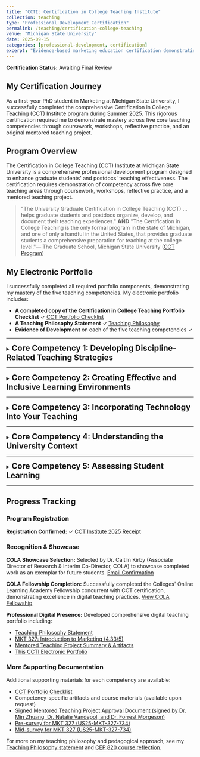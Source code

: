 ```yaml
---
title: "CCTI: Certification in College Teaching Institute"
collection: teaching
type: "Professional Development Certification"
permalink: /teaching/certification-college-teaching
venue: "Michigan State University"
date: 2025-09-15
categories: [professional-development, certification]
excerpt: "Evidence-based marketing education certification demonstrating mastery across five core teaching competencies."
---
```


<!-- excerpt-end -->

**Certification Status:** Awaiting Final Review

## My Certification Journey

As a first-year PhD student in Marketing at Michigan State University, I successfully completed the comprehensive Certification in College Teaching (CCT) Institute program during Summer 2025. This rigorous certification required me to demonstrate mastery across five core teaching competencies through coursework, workshops, reflective practice, and an original mentored teaching project.

## Program Overview

The Certification in College Teaching (CCT) Institute at Michigan State University is a comprehensive professional development program designed to enhance graduate students' and postdocs' teaching effectiveness. The certification requires demonstration of competency across five core teaching areas through coursework, workshops, reflective practice, and a mentored teaching project.

> "The University Graduate Certification in College Teaching (CCT) ... helps graduate students and postdocs organize, develop, and document their teaching experiences." **AND** "The Certification in College Teaching is the only formal program in the state of Michigan, and one of only a handful in the United States, that provides graduate students a comprehensive preparation for teaching at the college level."— The Graduate School, Michigan State University ([CCT Program](https://grad.msu.edu/CCTP))

## My Electronic Portfolio

I successfully completed all required portfolio components, demonstrating my mastery of the five teaching competencies. My electronic portfolio includes:

- **A completed copy of the Certification in College Teaching Portfolio Checklist** ✓ [CCT Portfolio Checklist](/files/CCTI/2_CCT_Portfolio_Checklist_Minghao_Wang.pdf)
- **A Teaching Philosophy Statement** ✓ [Teaching Philosophy](/teaching/teaching-philosophy)
- **Evidence of Development** on each of the five teaching competencies ✓

---

<details markdown="1">
<summary><h2 style="display: inline;">Core Competency 1: Developing Discipline-Related Teaching Strategies</h2></summary>

<br>

### Description

Marketing education requires teaching strategies uniquely suited to how marketing professionals think and operate. Effective marketing instruction must develop students' abilities to analyze market problems systematically, integrate multiple data sources, and make evidence-based strategic recommendations—the core skills that distinguish successful marketing practitioners. This competency focuses on understanding the discipline's modes of inquiry and translating them into purposeful pedagogical approaches that prepare students for marketing careers.

### Artifact and Rationale

- **Course Completion: CEP 820 (Teaching and Learning Online)** - Completed with 4.0 GPA, this advanced coursework in educational psychology and learning theory provided foundational knowledge in evidence-based teaching practices. I mastered frameworks such as TPACK (Technology, Pedagogy, Content Knowledge) and Design Justice principles, which directly inform my approach to integrating technology meaningfully into marketing curriculum.

- **Teaching Philosophy Manifesto** - [View my CEP 820 Teaching and Learning Online course reflection](/teaching/2025-summer-cep-820), which documents my pedagogical framework and how I translate educational theory into marketing instruction.

### Reflection

Completing CEP 820 provided essential theoretical grounding in how students learn, directly informing my evidence-based approach to course design and assessment strategies. The course's focus on Design Justice principles was particularly impactful—understanding that technology design reflects values and can either support or exclude learners shapes how I select and implement teaching tools.

My teaching philosophy centers on **evidence-based marketing education** that combines systematic assessment design with inclusive collaborative learning. Rather than relying on assumptions about student capabilities or preferences, I use data to understand how students learn and continuously refine my pedagogical approaches based on empirical evidence. This philosophy evolved significantly through my Mentored Teaching Project, which revealed that **how we assess collaborative work matters more than how we form groups**.

In my future marketing courses, I will continue to apply learner-centered strategies that emphasize understanding *why* marketing decisions matter, not just *what* tactics exist. For example, rather than teaching social media marketing as a collection of platform features, I frame it around how different platforms afford different types of customer engagement and relationship-building, requiring students to justify tool selection based on strategic objectives.

Marketing professionals must synthesize information from multiple sources, evaluate competing strategies, and make recommendations under uncertainty. My discipline-specific teaching approach develops these capabilities by:
- Using case-based instruction that requires students to analyze real marketing problems with incomplete information
- Emphasizing the "why" behind marketing frameworks rather than memorizing tactics
- Creating opportunities for students to practice professional communication skills (written, visual, oral presentations)

This discipline-specific approach prepares students to think independently about emerging marketing challenges throughout their careers, transferring the critical reasoning skills they develop in my courses to novel contexts they'll encounter as marketing professionals.

</details>

---

<details markdown="1">
<summary><h2 style="display: inline;">Core Competency 2: Creating Effective and Inclusive Learning Environments</h2></summary>

<br>

### Description

College students arrive with diverse academic backgrounds, cultural experiences, and comfort levels with business concepts. Creating learning environments where all students can participate meaningfully, succeed academically, and feel valued is essential for inclusive marketing education. This competency involves designing courses that support multiple ways of engaging, reduce barriers to participation, and foster psychological safety—enabling students from different backgrounds to take intellectual risks and contribute their perspectives to classroom conversations.

### Artifact and Rationale

- **CCTI Workshop Materials and Session Participation** - Active participation in the Certification in College Teaching Institute's workshop sessions on creating effective learning environments provided direct instruction on evidence-based practices for student engagement, inclusive course design, and addressing microaggressions and bias in academic spaces.

- **Teaching Philosophy Engagement Framework** - My teaching philosophy outlines three-dimensional engagement strategies (behavioral, emotional, and cognitive) and inclusive collaborative practices, detailed in my [Teaching Philosophy statement](/teaching/teaching-philosophy).

### Reflection

Through CCTI workshops and my teaching practice, I've learned that inclusive environments require intentional design across multiple dimensions. Students consistently recognize organization and clear communication as crucial for their success—but beyond logistics, they need to see themselves represented in course materials, feel that their contributions matter, and know they can ask questions without judgment.

My approach to creating inclusive learning environments in marketing courses includes:

- **Diverse representation in case studies and examples**: I deliberately select cases featuring companies that entrepreneurs from different countries, reflecting the diversity of marketing professionals.

- **Multiple engagement formats**: Rather than relying solely on written analysis, I offer options for video presentations, infographics, and group discussions, recognizing that students have different communication strengths.

- **Structured discussion protocols**: I use techniques that ensure all voices are heard, not just the most vocal students, and provide frameworks that support both native and non-native English speakers to participate confidently.

**Evidence from Student Feedback**: Students in my courses have specifically noted the value of clear organization and systematic communication: "very organized and well put together," "expectations to excel in the course were clearly outlined," and "I like how it was extremely clear what we were responsible for each week, and that it had a fair workload." This systematic approach reflects marketing's emphasis on clarity, strategic planning, and systematic execution—professional skills that mirror effective course design.

Beyond structural clarity, inclusive collaboration prepares students for professional reality. Marketing professionals work in diverse, cross-functional teams where successful campaigns emerge from integrating perspectives from different cultural backgrounds, analytical approaches, and creative traditions. My courses intentionally create these collaborative experiences, using random group formation combined with individual accountability measures to ensure all students contribute meaningfully while developing teamwork skills essential for their careers.

This commitment to inclusion will remain central to my teaching regardless of institutional context. Whether teaching at a research university, teaching-focused institution, or community college, inclusive pedagogy is both ethically essential.

</details>

---

<details markdown="1">
<summary><h2 style="display: inline;">Core Competency 3: Incorporating Technology Into Your Teaching</h2></summary>

<br>

### Description

While technology offers powerful opportunities for course delivery, assessment, and student engagement, poor implementation can create barriers rather than support learning. The critical question is not *whether* to use technology, but *when* and *how* it serves specific learning objectives. This competency requires understanding that students have variable technological experience and access, and that technology choices should be justified by pedagogical benefit, not novelty. And also, technology integration requires careful consideration of potential barriers: financial burdens on students who must purchase software or devices, accessibility issues for students with disabilities, and the risk of privileging technologically sophisticated students over those with equal content knowledge but less technical experience. Effective technology integration means making deliberate choices about when simpler approaches better serve learning objectives.

**Key Challenges**: Many instructors assume students possess technical skills they may not have. First-time online or hybrid course design often attempts to do too much with technology at once. Additionally, unequal access to technology disproportionately affects low-income students, requiring thoughtful consideration of equity implications in technology selection. As a first-time instructor designing an online course, I faced the challenge of integrating multiple technologies (learning management systems (D2L), video conferencing (ZOOM,Teams), collaborative tools(Google sheet, etc.)) while ensuring accessibility for students with varying technical backgrounds and equipment access.

### Artifact and Rationale

- **CCTI Workshop: Incorporating Technology Into Teaching** - Participated in MSU's Certification in College Teaching Institute workshop that emphasized matching technology to learning objectives rather than adopting technology for its own sake.

- **CEP 820 Course Experience: TPACK Framework Application** - Through CEP 820, I developed expertise in the TPACK (Technology, Pedagogy, Content Knowledge) framework, which provides a systematic approach to evaluating when and how technology enhances learning rather than simply adding complexity.


### Reflection

My philosophy on technology is neither enthusiastic adoption nor resistance—I ask: *Does this technology serve a clear learning goal, and do the benefits outweigh the implementation costs?*

Through my teaching experience, CEP 820 coursework, and CCTI participation, I've learned several crucial lessons about technology integration:

**Understanding learner variability**: In designing my first online course, I discovered that assumptions about "basic" computer skills (saving files in specific formats, navigating learning management systems, using video conferencing) were incorrect for a significant portion of students. Some students may have never used cloud storage, others struggled with video recording, and many were unfamiliar with collaborative editing tools, I should not assume every student knows how all of these works. Next, I will provide tutorial resources, anticipate common technical barriers, and build in time for troubleshooting without penalizing students who need this support.

**Technology selection is pedagogy**: The TPACK framework taught me that effective technology integration requires simultaneous consideration of three domains:
- **Content**: What marketing concepts am I teaching?
- **Pedagogy**: What instructional approach best supports student learning of these concepts?
- **Technology**: What technology enables this pedagogical approach in ways that non-technological methods cannot?

When I choose to use a tool, I consider:
- What learning objective does it support that other methods wouldn't?
- What prior knowledge or access does it require?
- What barriers might it create for students with disabilities or limited connectivity?
- How will I support students who are unfamiliar with it?

**Questioning the "upgrade" mentality**: Just because a new educational technology exists doesn't mean my course needs it. Now days, there are many "fancy" tools can do many things, but they often add unnecessary complexity. A well-designed spreadsheet assignment with clear instructions and tutorial videos may serve students better than implementing specialized software they'll never use again. This principle of "appropriate technology" means selecting tools that students will genuinely use in their professional careers (Excel, PowerPoint, data visualization software (Tableau, etc.)) over novelty tools that require extensive learning for minimal benefit.

In my future marketing courses, I will continue to use technology strategically, for example, data analysis software helps students develop skills they'll use in their careers, while multimedia case study presentations offer communication practice. However, I'll remain cautious about technology that serves convenience over pedagogy, and I'll always build in support for students with varying technical backgrounds. The goal is not to be "tech-forward" but to be "learning-forward," using technology only when it demonstrably improves student outcomes.

</details>

---

<details markdown="1">
<summary><h2 style="display: inline;">Core Competency 4: Understanding the University Context</h2></summary>

<br>

### Description

Different types of colleges and universities have distinct missions, student populations, and institutional goals that fundamentally shape what effective teaching means in those contexts. An R1 research university, a teaching-focused college, and a community college require different instructional priorities and course structures. Additionally, from my MKT 327 class survey, students arrive with different economic circumstances, work obligations, family responsibilities, and prior educational experiences.

**Key Challenges**: Instructors often bring assumptions from their own educational experiences that may not apply to students from different backgrounds. Rigid course (Summer, for example, my mkt327 class required student finish 4 months class with in 2 months) policies (mandatory attendance, strict deadlines without flexibility) can inadvertently disadvantage students from historically marginalized communities who disproportionately carry work and family responsibilities. Understanding institutional context requires recognizing how systemic inequities shape student experiences and adjusting teaching practices accordingly. As someone who has experienced education across multiple countries and institution types, I've learned that teaching approaches considered "standard" in one context may be inappropriate or ineffective in another.

### Artifact and Rationale

- **CCTI Workshop: Understanding the University Context** - Participated in workshops discussing mission statements from different institutional types and how to align teaching practices with specific institutional goals and student populations.

- **Teaching Philosophy Statement** - My philosophy reflects attention to different institutional contexts and student needs, available in my [Teaching Philosophy statement](/teaching/teaching-philosophy).

### Reflection

Understanding university context is essential for effective teaching because what success looks like differs dramatically across institutional types. My experiences across different educational systems have shaped how I think about this competency.

**My Experience Across Institutional Types**:

I have attended and studied in diverse educational contexts:
- **Community college in the United States (Lansing Community College (LCC))**: Emphasized practical, immediately applicable skills
- **Comprehensive State University (University of Kent, UK) **: Balanced research and teaching with strong disciplinary depth
- **Research-intensive R1 university (MSU) (CWRU)**: Emphasized research training and graduate preparation
- **International educational systems**: During my time as an international student, I experienced how educational approaches and student support systems vary significantly across countries

These experiences have taught me that:

**In community college settings**, students often need practical skills they can use immediately in their careers. Rigorous field and lab work was prioritized over theoretical depth. This is appropriate and valuable—not every student needs a research orientation, and hands-on expertise is genuinely important.

**In research universities**, students are being prepared for advanced study or research careers, so developing critical thinking, research skills, and engagement with primary literature is essential. However, even within MSU, a non-majors course serves different goals than a majors course.

**Internationally**, I observed significant variation in educational philosophy. Some systems emphasize collective knowledge development and group harmony, while others prioritize individual achievement and competition. Understanding these differences helps me recognize that my own educational assumptions are culturally shaped, not universal.

**Applying This Understanding to Teaching**:

As an MSU instructor for MKT 327 (a non-majors marketing course), I emphasized *how marketing operates and why it matters*. Most students will not become marketing professionals, but all will encounter marketing messages, make purchasing decisions, and potentially vote on marketing-related policy questions. I structured the course around consumer decision-making, ethical marketing practices, and critical analysis of marketing claims.

If I were teaching the same course at a community college, I would likely emphasize practical skills students could use in entry-level marketing positions, while still maintaining critical analysis.

**Equity-Centered Course Policies**:

Understanding university context also means recognizing systemic inequities and adjusting policies accordingly. Students from historically marginalized communities are more likely to:
- Work off-campus jobs (sometimes multiple jobs)
- Have family caregiving responsibilities
- Have inconsistent access to technology or quiet study spaces
- Lack access to healthcare (including mental health support)

Rigid attendance policies and strict deadlines without flexibility implicitly privilege students who don't carry these responsibilities. This is why my courses include:
- Flexible deadline policies with late submission options
- Clear, advance notice of due dates
- Recognition that technology access varies
- Appointment based office hours to accommodate different schedules
- 24 hours response time for student inquiries. (Normally respond within few hours)

**Learning from CCTI Workshops**: The CCTI sessions on understanding university context emphasized examining institutional mission statements to understand what different colleges and universities prioritize. Through these workshops, I learned to identify key differences:
- **R1 research universities** like MSU emphasize preparing students for research careers and contributing to knowledge creation
- **Regional comprehensive universities** often serve first-generation college students and emphasize workforce preparation alongside intellectual development
- **Community colleges** prioritize accessible, affordable education and direct pathways to employment or transfer to four-year institutions

Each context requires different teaching priorities. Student success at MSU might mean publishing research or gaining admission to graduate school, while at a community college it might mean securing employment or transferring to complete a bachelor's degree.

**Transferring This Competency to New Institutional Contexts**:

When seeking teaching positions at different institutional types, I will:
1. Research institutional mission, student demographics, and program goals before interviews
2. Ask deliberately about institutional priorities: "What do you hope students gain from this program?" "What are the student populations we serve?"
3. Review student support services available to understand what resources students can access
4. Examine course policies and schedules at the institution to understand cultural norms around flexibility and accessibility

**Future Application**:

Whether I teach at an R1 research university, a regional comprehensive university, a liberal arts college, or a community college, I will ground my teaching in understanding that institution's mission and students' needs. My core commitment to evidence-based, inclusive teaching translates across contexts, but the specific implementation will shift based on institutional goals and student populations I serve.

For example, my emphasis on systematic assessment and evidence-based pedagogical decisions applies universally, but the specific learning outcomes I prioritize and the types of assignments I design will vary significantly. At a research university, I might emphasize research skills and engagement with academic literature; at a community college, I might prioritize immediately applicable professional skills and clear pathways to employment.

</details>

---

<details markdown="1">
<summary><h2 style="display: inline;">Core Competency 5: Assessing Student Learning</h2></summary>

<br>

### Description

Valid, reliable assessment is the foundation of evidence-based teaching. Assessment goes beyond grading—it's about understanding whether students are actually learning what we intend to teach them, and using that evidence to improve our courses. This competency involves designing assessments that accurately measure learning objectives, analyzing assessment data to identify where students struggle, and using those insights to refine teaching practices.

### Artifact and Rationale

- **Mentored Teaching Project: Evidence-Based Assessment Design** - Completed a comprehensive mentored teaching project examining how assessment design affects collaborative learning outcomes, specifically investigating whether student attitudes predict successful group work or whether assessment structure matters more. The project analyzed pre-survey and mid-survey data from MKT 327 students to understand changes in confidence, marketing familiarity, and their relationship to group performance. 
- [View project summary](/files/CCTI/8_Competency_5_Summary_Artifacrs.pdf)
- [View detailed worksheet](/files/CCTI/6_Competency_5_Mentored_Project_Worksheet_Minghao.pdf)

- **Pre-Mid Survey Comparison Analysis** - Conducted systematic comparison of student attitudes and perceptions at the beginning and midpoint of the course, revealing significant changes in both group work confidence and marketing familiarity. This longitudinal data collection demonstrates my commitment to evidence-based teaching improvement. 
- [Pre-survey](/files/CCTI/11_US25-MKT-327-734_Pre.pdf)
- [Mid-survey](/files/CCTI/12_US25-MKT-327-734_Mid.pdf)

- **Teaching Philosophy Assessment Framework** - My assessment-driven approach to course design is detailed in my [Teaching Philosophy statement](/teaching/teaching-philosophy), emphasizing that *how we assess collaborative work matters more than how we form groups*.

### Reflection

My mentored teaching project yielded a counterintuitive finding: common assumptions about matching students by attitudes when forming groups lack empirical support. Instead, **assessment design—not group composition—determines collaborative learning success**. This discovery exemplifies the power of rigorous assessment in teaching and fundamentally shifted my pedagogical approach.

**Key Findings from Pre-Mid Survey Analysis**:

Through systematic data collection at two time points during MKT 327 (Summer 2025), I tracked how student perceptions evolved as they experienced the course:

- **Group Confidence Change**: Students' confidence in group work showed significant change from pre-survey (beginning of course) to mid-survey (after experiencing collaborative assignments). The paired t-test analysis revealed whether the course structure and assessment design effectively supported students' development of collaboration skills.

- **Marketing Familiarity Growth**: Students demonstrated measurable changes in their self-reported marketing familiarity between pre-survey and mid-survey, indicating that the course successfully deepened their understanding of marketing concepts. This longitudinal measurement allowed me to assess whether my instructional strategies were achieving intended learning objectives.

- **Individual Variability in Change**: Some students showed substantial gains in confidence and familiarity, while others remained stable or decreased. This variability highlights the importance of assessment design that accounts for different starting points and learning trajectories, rather than assuming all students benefit equally from the same instructional approach.

The comparison of pre-survey and mid-survey data provided crucial evidence about:
1. Whether students' initial attitudes about group work predicted their actual collaborative learning success (they did not)
2. How student perceptions evolved as they experienced my assessment structure
3. Whether students with different levels of prior marketing knowledge benefited equally from the course design

Through this project, I learned that:

**Assessment reveals what we actually value**: Poorly designed rubrics can create ceiling effects that prevent us from distinguishing between strong and excellent work, masking student differences and preventing meaningful feedback. In my research, I discovered that many collaborative assignment rubrics lack sufficient discrimination—they cannot distinguish between groups performing at different levels because the criteria are too vague or the point distributions don't reflect the actual complexity of the work.

**Longitudinal data collection is essential for understanding learning**: By collecting data at two time points (pre-survey and mid-survey), I could track how student attitudes and knowledge changed over time. This temporal measurement is far more informative than single-point assessment, revealing patterns of growth, stability, or decline that inform course refinement.

**Evidence should drive pedagogical decisions**: Rather than relying on intuition or tradition, I now systematically:
- Align assessments directly to learning objectives
- Design rubrics with appropriate discrimination levels (ensuring that different levels of performance receive meaningfully different scores)
- Collect and analyze evidence of student learning through multiple measurement points (pre-survey, mid-survey, final performance)
- Revise course practices based on assessment findings rather than assumptions
- Use statistical analysis (paired t-tests, correlation analysis) to rigorously test whether interventions work

**Assessment is a learning tool for students, not just evaluation for instructors**: Detailed rubrics with examples of different performance levels help students understand expectations and self-assess their work. When students can see what "excellent," "good," and "developing" work looks like before they submit, they're better equipped to produce quality work.

**Assessment-driven course design prioritizes validity and reliability**: My teaching philosophy emphasizes that assessment decisions should be based on what accurately measures student learning, not administrative convenience. This means:
- Using appropriate discrimination levels in rubrics so assessment can distinguish between different levels of mastery
- Including individual accountability measures in collaborative work to ensure fair evaluation
- Designing multiple assessment points (pre-survey, mid-survey, final grades) rather than relying on a single high-stakes exam
- Continuously analyzing assessment data to identify patterns in student performance
- Employing rigorous statistical methods to test whether observed changes are meaningful or due to chance

The fundamental insight from my mentored teaching project—that assessment design matters more than group formation strategy—demonstrates the importance of evidence-based pedagogical decisions. Common practice (matching students by attitudes or prior knowledge) lacks empirical support, yet persists because it *seems* logical. Rigorous assessment of my own teaching practices, including pre-mid survey comparison with statistical analysis, revealed that random group formation combined with well-designed rubrics and individual accountability produces better learning outcomes.

**Methodological Rigor in Teaching Assessment**: My mentored project employed research methods similar to those used in academic research:
- Systematic data collection at multiple time points
- Matched-pairs analysis to track individual student changes
- Statistical hypothesis testing (paired t-tests) to determine significance
- Effect size calculation (Cohen's d) to assess practical importance of observed changes
- Triangulation of survey data with actual performance data (group grades, final grades)

This rigorous approach to understanding student learning transforms teaching from an art based on intuition into a scholarly endeavor grounded in evidence.

In my future teaching, I will continue to prioritize assessment excellence. This means:
- Designing valid, reliable assessments before I design the rest of the course
- Collecting data at multiple time points to track student learning trajectories
- Analyzing assessment results using appropriate statistical methods to identify gaps in student learning (not just assigning grades)
- Using findings to improve course structure, instruction, and resources
- Continuously refining assessments based on how well they actually measure what I intend
- Sharing assessment insights with the broader teaching community through publications and presentations

This commitment to assessment-driven teaching will make me a more effective instructor regardless of institutional context or discipline specialization. The systematic approach to understanding student learning—collecting evidence, analyzing patterns, revising practices—mirrors the scientific method and makes teaching itself a form of scholarly inquiry. My experience conducting rigorous pre-mid survey analysis demonstrates that I treat teaching with the same methodological care I apply to my marketing research, continuously testing assumptions and refining practices based on empirical evidence.

</details>

---

## Progress Tracking

### Program Registration
**Registration Confirmed:** ✓ [CCT Institute 2025 Receipt](/files/CCTI/1_CCT_Institute_2025_Receipt.pdf)

### Recognition & Showcase
**COLA Showcase Selection:** Selected by Dr. Caitlin Kirby (Associate Director of Research & Interim Co-Director, COLA) to showcase completed work as an exemplar for future students. [Email Confirmation](/files/CCTI/9_Re_Sharing_your_professional_website.pdf)

**COLA Fellowship Completion:** Successfully completed the Colleges' Online Learning Academy Fellowship concurrent with CCT certification, demonstrating excellence in digital teaching practices. [View COLA Fellowship](/teaching/2025-summer-cola)

**Professional Digital Presence:** Developed comprehensive digital teaching portfolio including:

- [Teaching Philosophy Statement](/files/CCTI/10_TEACHING_PHILOSOPHY_STATEMENT_Minghao.pdf)
- [MKT 327: Introduction to Marketing (4.33/5)](/teaching/2025-summer-marketing-327)
- [Mentored Teaching Project Summary & Artifacts](/files/CCTI/8_Competency_5_Summary_Artifacrs.pdf)
- [This CCTI Electronic Portfolio](/teaching/certification-college-teaching)

### More Supporting Documentation

Additional supporting materials for each competency are available:
- [CCT Portfolio Checklist](/files/CCTI/2_CCT_Portfolio_Checklist_Minghao_Wang.pdf)
- Competency-specific artifacts and course materials (available upon request)
- [Signed Mentored Teaching Project Approval Document (signed by Dr. Min Zhuang, Dr. Natalie Vandepol, and Dr. Forrest Morgeson)](/files/CCTI/7_Competency_5_Mentored_Teaching_Project_Document_Graduate_Student_Minghao.pdf)
- [Pre-survey for MKT 327 (US25-MKT-327-734)](/files/CCTI/11_US25-MKT-327-734_Pre.pdf)
- [Mid-survey for MKT 327 (US25-MKT-327-734)](/files/CCTI/12_US25-MKT-327-734_Mid.pdf)

For more on my teaching philosophy and pedagogical approach, see my [Teaching Philosophy statement](/teaching/teaching-philosophy) and [CEP 820 course reflection](/teaching/2025-summer-cep-820).